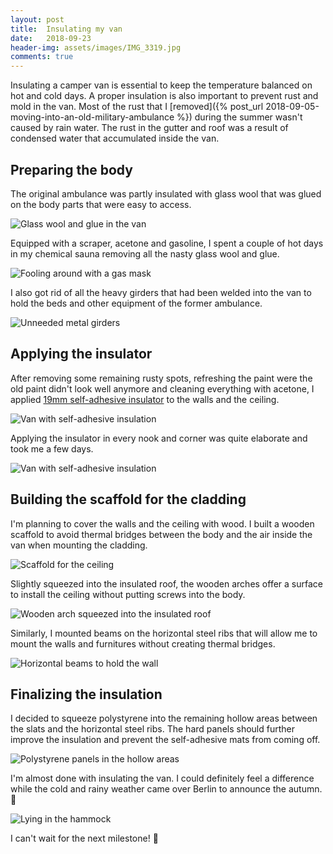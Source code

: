 ```yaml
---
layout: post
title:  Insulating my van
date:   2018-09-23
header-img: assets/images/IMG_3319.jpg
comments: true
---
```


Insulating a camper van is essential to keep the temperature balanced on hot and cold days. A proper insulation is also important to prevent rust and mold in the van. Most of the rust that I [removed]({% post_url 2018-09-05-moving-into-an-old-military-ambulance %}) during the summer wasn't caused by rain water. The rust in the gutter and roof was a result of condensed water that accumulated inside the van.

## Preparing the body

The original ambulance was partly insulated with glass wool that was glued on the body parts that were easy to access.

![Glass wool and glue in the van](/assets/images/IMG_2759.jpg)

Equipped with a scraper, acetone and gasoline, I spent a couple of hot days in my chemical sauna removing all the nasty glass wool and glue.

![Fooling around with a gas mask](/assets/images/IMG_2928.jpg)

I also got rid of all the heavy girders that had been welded into the van to hold the beds and other equipment of the former ambulance.

![Unneeded metal girders](/assets/images/IMG_2839.jpg)

## Applying the insulator

After removing some remaining rusty spots, refreshing the paint were the old paint didn't look well anymore and cleaning everything with acetone, I applied [19mm self-adhesive insulator](https://www.amazon.de/gp/product/B00EZUW81U?tag=mumothhoofba-21) to the walls and the ceiling.

![Van with self-adhesive insulation](/assets/images/IMG_3319.jpg)

Applying the insulator in every nook and corner was quite elaborate and took me a few days.

![Van with self-adhesive insulation](/assets/images/IMG_3317.jpg)

## <span id="scaffold">Building the scaffold for the cladding<span>

I'm planning to cover the walls and the ceiling with wood. I built a wooden scaffold to avoid thermal bridges between the body and the air inside the van when mounting the cladding.

![Scaffold for the ceiling](/assets/images/IMG_3350.jpg)

Slightly squeezed into the insulated roof, the wooden arches offer a surface to install the ceiling without putting screws into the body.

![Wooden arch squeezed into the insulated roof](/assets/images/IMG_3343.jpg)

Similarly, I mounted beams on the horizontal steel ribs that will allow me to mount the walls and furnitures without creating thermal bridges.

![Horizontal beams to hold the wall](/assets/images/IMG_3375.jpg)

## Finalizing the insulation

I decided to squeeze polystyrene into the remaining hollow areas between the slats and the horizontal steel ribs. The hard panels should further improve the insulation and prevent the self-adhesive mats from coming off.

![Polystyrene panels in the hollow areas](/assets/images/IMG_3382.jpg)

I'm almost done with insulating the van. I could definitely feel a difference while the cold and rainy weather came over Berlin to announce the autumn. :maple_leaf:

![Lying in the hammock](/assets/images/IMG_3378.jpg)

I can't wait for the next milestone! :tada:
